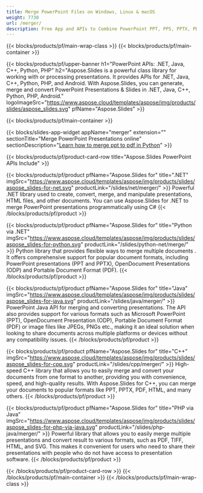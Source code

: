 ```yaml
---
title: Merge PowerPoint Files on Windows, Linux & macOS 
weight: 7730
url: /merger/
description: Free App and APIs to Combine PowerPoint PPT, PPS, PPTX, PDF, POTX, PPSX, PPTM, PPSM, POTM, ODP & OTP
---
```


{{< blocks/products/pf/main-wrap-class >}}
{{< blocks/products/pf/main-container >}}

{{< blocks/products/pf/upper-banner h1="PowerPoint APIs: .NET, Java, C++, Python, PHP" h2="Aspose.Slides is a powerful class library for working with or processing presentations. It provides APIs for .NET, Java, C++, Python, PHP, and Android. With Aspose.Slides, you can generate, merge and convert PowerPoint Presentations & Slides in .NET, Java, C++, Python, PHP, Android." logoImageSrc="https://www.aspose.cloud/templates/aspose/img/products/slides/aspose_slides.svg" pfName="Aspose.Slides" >}}


{{< blocks/products/pf/main-container >}}

{{< blocks/slides-app-widget 
    appName="merger"
    extension=""
    sectionTitle="Merge PowerPoint Presentations online" 
    sectionDescription="[Learn how to merge ppt to pdf in Python](https://products.aspose.com/slides/python-net/merge/ppt-to-pdf/)" >}}

{{< blocks/products/pf/product-card-row title="Aspose.Slides PowerPoint APIs Include" >}}

{{< blocks/products/pf/product pfName="Aspose.Slides for" title=".NET" imgSrc="https://www.aspose.cloud/templates/aspose/img/products/slides/aspose_slides-for-net.svg" productLink="/slides/net/merger/" >}}
Powerful .NET library used to create, convert, merge, and manipulate presentations, HTML files, and other documents. You can use Aspose.Slides for .NET to merge PowerPoint presentations programmatically using C#
{{< /blocks/products/pf/product >}}

{{< blocks/products/pf/product pfName="Aspose.Slides for" title="Python via .NET" imgSrc="https://www.aspose.cloud/templates/aspose/img/products/slides/aspose_slides-for-python.svg" productLink="/slides/python-net/merge/" >}}
Python library that provides flexible ways to merge multiple documents . It offers comprehensive support for popular document formats, including PowerPoint presentations (PPT and PPTX), OpenDocument Presentations (ODP) and Portable Document Format (PDF).
{{< /blocks/products/pf/product >}}

{{< blocks/products/pf/product pfName="Aspose.Slides for" title="Java" imgSrc="https://www.aspose.cloud/templates/aspose/img/products/slides/aspose_slides-for-java.svg" productLink="/slides/java/merger/" >}}
PowerPoint Java API for merging and converting presentations. The API also provides support for various formats such as Microsoft PowerPoint (PPT), OpenDocument Presentation (ODP), Portable Document Format (PDF) or image files like JPEGs, PNGs etc., making it an ideal solution when looking to share documents across multiple platforms or devices without any compatibility issues.
{{< /blocks/products/pf/product >}}

{{< blocks/products/pf/product pfName="Aspose.Slides for" title="C++" imgSrc="https://www.aspose.cloud/templates/aspose/img/products/slides/aspose_slides-for-cpp.svg" productLink="/slides/cpp/merger/" >}}
High-speed C++ library that allows you to easily merge and convert your documents from one format to another, providing you with convenience, speed, and high-quality results. With Aspose.Slides for C++, you can merge your documents to popular formats like PPT, PPTX, PDF, HTML, and many others.
{{< /blocks/products/pf/product >}}

{{< blocks/products/pf/product pfName="Aspose.Slides for" title="PHP via Java" imgSrc="https://www.aspose.cloud/templates/aspose/img/products/slides/aspose_slides-for-php-via-java.svg" productLink="/slides/php-java/merger/" >}}
Powerful library that allows you to easily merge multiple presentations and convert result to various formats, such as PDF, TIFF, HTML, and SVG. This makes it convenient for users who need to share their presentations with people who do not have access to presentation software.
{{< /blocks/products/pf/product >}}

{{< /blocks/products/pf/product-card-row >}}
{{< /blocks/products/pf/main-container >}}
{{< /blocks/products/pf/main-wrap-class >}}

